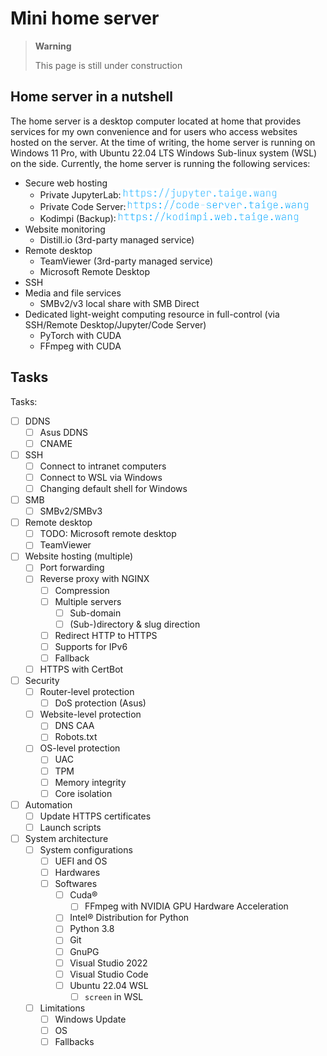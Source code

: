 # Mini home server

> **Warning**
>
> This page is still under construction

## Home server in a nutshell

The home server is a desktop computer located at home that provides services for my own convenience and for users who access websites hosted on the server. At the time of writing, the home server is running on Windows 11 Pro, with Ubuntu 22.04 LTS Windows Sub-linux system (WSL) on the side. Currently, the home server is running the following services:

- Secure web hosting
  - Private JupyterLab: <img alt="Jupyter" style="height:1rem" src="./misc/svg/jupyter.svg" />
  - Private Code Server: <img alt="Code server" style="height:1rem" src="./misc/svg/code-server.svg" /> 
  - Kodimpi (Backup): <img alt="Kodimpi" style="height:1rem" src="./misc/svg/kodimpi.svg" />
- Website monitoring
  - Distill.io (3rd-party managed service)
- Remote desktop
  - TeamViewer (3rd-party managed service)
  - Microsoft Remote Desktop
- SSH
- Media and file services
  - SMBv2/v3 local share with SMB Direct
- Dedicated light-weight computing resource in full-control (via SSH/Remote Desktop/Jupyter/Code Server)
  - PyTorch with CUDA
  - FFmpeg with CUDA

## Tasks

Tasks:

- [ ] DDNS
  - [ ] Asus DDNS
  - [ ] CNAME
- [ ] SSH
  - [ ] Connect to intranet computers
  - [ ] Connect to WSL via Windows
  - [ ] Changing default shell for Windows
- [ ] SMB
  - [ ] SMBv2/SMBv3
- [ ] Remote desktop
  - [ ] TODO: Microsoft remote desktop
  - [ ] TeamViewer
- [ ] Website hosting (multiple)
  - [ ] Port forwarding
  - [ ] Reverse proxy with NGINX
    - [ ] Compression
    - [ ] Multiple servers
      - [ ] Sub-domain
      - [ ] (Sub-)directory & slug direction
    - [ ] Redirect HTTP to HTTPS
    - [ ] Supports for IPv6
    - [ ] Fallback
  - [ ] HTTPS with CertBot
- [ ] Security
  - [ ] Router-level protection
    - [ ] DoS protection (Asus)
  - [ ] Website-level protection
    - [ ] DNS CAA
    - [ ] Robots.txt
  - [ ] OS-level protection
    - [ ] UAC
    - [ ] TPM
    - [ ] Memory integrity
    - [ ] Core isolation
- [ ] Automation
  - [ ] Update HTTPS certificates
  - [ ] Launch scripts
- [ ] System architecture
  - [ ] System configurations
    - [ ] UEFI and OS
    - [ ] Hardwares
    - [ ] Softwares
      - [ ] Cuda®
        - [ ] FFmpeg with NVIDIA GPU Hardware Acceleration
      - [ ] Intel® Distribution for Python
      - [ ] Python 3.8
      - [ ] Git
      - [ ] GnuPG
      - [ ] Visual Studio 2022
      - [ ] Visual Studio Code
      - [ ] Ubuntu 22.04 WSL
        - [ ] `screen` in WSL
  - [ ] Limitations
    - [ ] Windows Update
    - [ ] OS
    - [ ] Fallbacks
